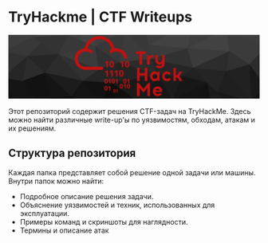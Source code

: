 # TryHackme | CTF Writeups

![THM](MD2PDF/images/thm.png)

Этот репозиторий содержит решения CTF-задач на TryHackMe. Здесь можно найти различные write-up'ы по уязвимостям, обходам, атакам и их решениям.

## Структура репозитория

Каждая папка представляет собой решение одной задачи или машины. Внутри папок можно найти:

- Подробное описание решения задачи.
- Объяснение уязвимостей и техник, использованных для эксплуатации.
- Примеры команд и скриншоты для наглядности.
- Термины и описание атак
